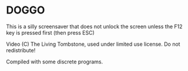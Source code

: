 # DOGGO
This is a silly screensaver that does not unlock the screen unless the F12 key is pressed first (then press ESC)

Video (C) The Living Tombstone, used under limited use license. Do not redistribute!

Compiled with some discrete programs.
